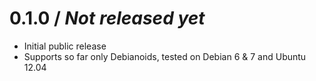 # 0.1.0 / _Not released yet_

- Initial public release
- Supports so far only Debianoids, tested on Debian 6 & 7 and Ubuntu 12.04
